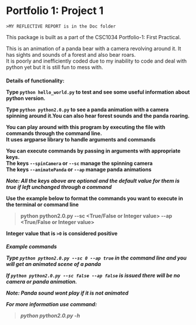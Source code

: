 Portfolio 1: Project 1
======================

    >MY REFLECTIVE REPORT is in the Doc folder

This package is built as a part of the CSC1034 Portfolio-1: First Practical.

This is an animation of a panda bear with a camera revolving around it.
It has sights and sounds of a forest and also bear roars.
<br>It is poorly and inefficiently coded due to my inability to code and deal with python yet but it is still fun to 
mess with. 

<h4>Details of functionality:

Type `python hello_world.py` to test and see some useful information about python version.

Type `python python2.0.py` to see a panda animation with a 
camera spinning around it.You can also hear forest sounds and 
the panda roaring.

You can play around with this program by executing the 
file with commands through the command line. <br> It uses argparse 
library to handle arguments and commands

You can execute commands by passing in arguments with appropriate keys. 
<br>The keys `--spinCamera` or `--sc` manage the spinning camera
<br>The keys `--animatePanda` or `--ap` manage panda animations

 *Note: All the keys above are optional and the default value for them is true if left unchanged through a command*
 
 Use the example below to format the commands you want to execute in the terminal or command line
>python python2.0.py --sc <True/False or Integer value> --ap <True/False or Integer value>

Integer value that is `>0` is considered positive
<h5> Example commands

Type `python python2.0.py --sc 0 --ap true` in the command line and you will get an animated scene of a panda

If `python python2.0.py --sc false --ap false` is issued there will be no camera or panda animation. 

*Note: Panda sound wont play if it is not animated*

For more information use command:
>python python2.0.py -h



